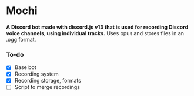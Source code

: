 # Mochi
**A Discord bot made with discord.js v13 that is used for recording Discord voice channels, using individual tracks.**
Uses opus and stores files in an .ogg format.

### To-do
- [X] Base bot
- [X] Recording system
- [X] Recording storage, formats
- [ ] Script to merge recordings
